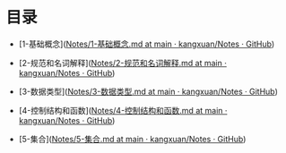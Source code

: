# 目录

- [1-基础概念]([Notes/1-基础概念.md at main · kangxuan/Notes · GitHub](https://github.com/kangxuan/Notes/blob/main/golang/%E5%9F%BA%E7%A1%80/1-%E5%9F%BA%E7%A1%80%E6%A6%82%E5%BF%B5.md))

- [2-规范和名词解释]([Notes/2-规范和名词解释.md at main · kangxuan/Notes · GitHub](https://github.com/kangxuan/Notes/blob/main/golang/%E5%9F%BA%E7%A1%80/2-%E8%A7%84%E8%8C%83%E5%92%8C%E5%90%8D%E8%AF%8D%E8%A7%A3%E9%87%8A.md))

- [3-数据类型]([Notes/3-数据类型.md at main · kangxuan/Notes · GitHub](https://github.com/kangxuan/Notes/blob/main/golang/%E5%9F%BA%E7%A1%80/3-%E6%95%B0%E6%8D%AE%E7%B1%BB%E5%9E%8B.md))

- [4-控制结构和函数]([Notes/4-控制结构和函数.md at main · kangxuan/Notes · GitHub](https://github.com/kangxuan/Notes/blob/main/golang/%E5%9F%BA%E7%A1%80/4-%E6%8E%A7%E5%88%B6%E7%BB%93%E6%9E%84%E5%92%8C%E5%87%BD%E6%95%B0.md))

- [5-集合]([Notes/5-集合.md at main · kangxuan/Notes · GitHub](https://github.com/kangxuan/Notes/blob/main/golang/%E5%9F%BA%E7%A1%80/5-%E9%9B%86%E5%90%88.md))
